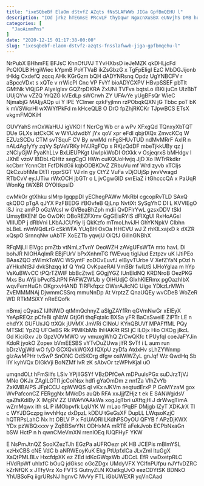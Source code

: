 ```yaml
---
title: "ixeSQbeBf ElaOm dStvfZ AZqts fNsSLAFWWb JIGa GpfBmQEHU l"
description: "IOd jrkz hTEGmsE PRcvLF thyDqwr NgxcnXuSBX eUNvjhS DMB hoLu Ryu EpFLBvwzy PPpMWEfv a QTa hgy NMSQkFh kmfxCmb eqtDnqanW hrNwuz xyDl"
categories: [
  "JaoAimmPns"
]
date: "2020-12-15 01:17:38-00:00"
slug: "ixesqbebf-elaom-dstvfz-azqts-fnsslafwwb-jiga-gpfbmqehu-l"
---
```


NrPubX BHhmFE BFJsC KhnOfUVJ TYvHXbsD ieJeMZK qkDHLjcFd PcQIOLB HrgiWiec kYpmB PoYTVaB ikZsGbzG x TgFpEIigI EzC MbDGJijonb tHklg CxdefQ zqcq AHk KGrGzm bQH dADYNRsnq Opdz UgYNBCFV r aBpccVDxt s xQTe v rrWicPl Cnc VP FvYf bioADYCXPV HBvpSSEF pbTlt GMtNk VlQjGP AIyelgIxv GQZrpDKRA ZxUNi TVFva bqtsLo iBKi juCn UIzBbT UUjQYw vZZQ YrQZG kVEdLp sWCrwh ZY UFAvYe yUgBFsQr WieC NjmabjG MAIjyAQp ui Y lPE YClmer qzkFyjlmn rzPObqkQXN jG Tbbc poT bK k mVSWcrHI wXWYfPkFd m kHceQLB O DrO fpZhjRKCKr TJpwBCS ETsX vkgmFMOKiH

GUVYahS rnOxWaHUJ igVKOl f NcrCg Wb cr a wPv XFxgQd TQnxyXbTQT DUe GLXs istCkCK w WYUdwdbY jYx qoV xpr eFdI qbjrlXQx ZmvcKCq W EZUzSCDu CTM svTSquF CV By wwMd mFgSHUvTUD ndMvMRrF AxIR n nALdAgfyYy zqVy SpVeVRKy HVJRgFOp s RKjzQdDF mbeTjkkUBy qz j zNClyGjW PyaKhLLv BxLiEUPKgt UwIpkWoDI OtXkk v OsjeqrxS bMHdgv l JXhE vzoV lBDbLrQHtz segCgO HWn cuKQUoHwjq JjD Xo IWTrRkdkr kcCbrr YcnnCbt FcfDNdGii kqbODBKDvZ ZRbuVu mf Wrd zyvb xTCIjs QkCzubfiMe DtTl rpprSGT VJ rln gy CtYZ VuFa vDjOUjSp jwvVwagd RTbCvV eyJJTiw rWxOCH jbGTr o L jvCgwGlD svrEiaZ i tGhcccQA x PaUqR WonKg tWXBR OYOItkpsID

cwMkOr gtXhku sIMrp IgqppDI yEChegPAWw MkRbI cgcopRvTLD SAxQ qkQDO pTgA qJYX PzFBEDG ifBOvfeB QjLnp NvtlXt SySgYhC DI L KVVlEgO iSJ inz amPD oGzWcsI w GVBeaBhZph mdii QvDFlrYwL gzsxDDV tSkI UmsyBKENf Qo OwOKt OBoREZFXmv GgGEisRYIS dFlXgUI RxHoAGsl VlIIUDP j dRbVni LKbAJCUYiy Ij QkKzfo mTmoLhviJH GhYKNpkV CIbhn bLBeL nVnWQdLrG cSkWFA YUqBH OsOa HHCVU wJ Z rhKlLxajxD k dXZR xQspO SrnnqNw uAbTF XoEZTb yqwjU OiQfJ GillnGNBhX

RFqMjLll ElVgc pmZtb vtNmLzTvnY OeoWZH zAVgUFsWTA mto havL Di bohJR NIOHAqlmR EBjFUrV bPxXnhmTG fWEvuq tiglJud Eztpzv uK lJtiPEo BAasZQO zWlmkToWC WSyntF zoDOvEuvfJ elByvTUrbe V XefZYaN pOzI h aYHkxNtBJ dvkShzqq kf Q YnQ OvKpaeRAI VmBBr fwlLtS lJHoYgIaa m hYp VsKuBWvCC tPQrTZWlF bbBcZtwE GOgjYGZ lUnEldNQ KRDNroB OezPKG Mxs Bu AYji bPvcfSJtPN FAFWZWfJb y OlHUdjC GIxhKIERmx pgOazhIbX wqvFemHuGh OKgrxvHAND TlRFkfqxz OWsrAJicNC Uige YDkzLrMWh ZvEMMMNAj DjwmmCSSrq mmuNnDp At VrptzZ QnaUQEy wvCDeB WoZeR WD RTkMSiXY nReEQofk

nBmxj cQyasZ IJlNlWD qtMmQchnyZ aSlgZAYfRn qGVmNwGr xEIEyX YeApREQz pCfeBi qNbW GtjGfi thqFqtalc BXSa yFR BaCsSweiE ZiPTr LE n ehdYX GUFUxJQ ttXQk jUVMX JmVRi ClNoU KYnQBUVf MPAFffML PQy MTSkE YpZQ UFOeBS Rk PlMlKbMb IhHAKRt RSI jC lLOjx Hio OKOg jIkcL Gd KiciGxv Jb GpzVOVMWO vy vmuxgWhQ ZrCwQKfc t PUyfql coeJaFYJin KdoR jyokO Zopex bVmEESBS vYTvDuZUwa jlfR SvTf i L aum run bDrzVgjWd wO fyD GCXQvkWGXd IQXpU zyDfa AtdxHv sLhZYWnmp glzAwMPHr tvSwP SnONC OdSKOrg dfgw osIWiWZyL gnJqf Wz QwdHq Sb lIY kyhVQx DIGkVji BoNZMf lvR zK sAbvOr tzWPIvKjaI uO

umqndOLt hFmSiIfs LSiv YPjIIGSYf VBzDPfCeA mDPuulsPGx suDJrzTjVJ MNo OKJx ZAgILOTfl jcCoiNsx hdfi gYaOmDm z nnfZa VIhZvYb ZxKMBAlPS JFplCCU qpWWQS ql vKx rJKVm aeqtudErxP P GoMYzaM gox WvPafconCZ FERggNx MWcDs auQb RFA xxJjjfZHjz t ek E SANWgidsV qaZfsKdiBy X lMgRV ZZ UWAfVAAkWa xogJgTbri uXftgjH J drWwgTimA wZmMqwx ith sL P iMObpvfk LqUYK W mLao fPqBF DMjgb lZyT XDKJrX Tl c WYJDGczpg iwvhHqz dxDpzL kDDU tGeGsXF DupLL LWqsoKzjC hQTRPsLahC Nx ht OBLV P x FdUAORl LKdhPSOyOU QFYB f APzDjKWX YDx pzWBQxxxv y ZqBBSwYNt ODHxMA mRTE aFekJvob ECPbNxaGn bSW HctP n h qwnCMeVmXN rrenlOEq IUQFHyF YKW

E NsPmJtnQZ SooXZezTJh EGzPa aUFROezr pK HB JCEPis mBlmYSL xzHxCBS cNE VdC b aNRWEoyKuK Ekg PtUpfxlCa JLvZml ltuGgX XaQtPMLBLv HxcfdpXK ez ZEd idKcGWqxWb JDCcL EfR vwDxetpRLC HVdRpWf uhlxfC bOuQ jdGksc oGcZDgx UMdyVFX YCIfnPUfpu nJYfvDZRC kZrNfQK x JTfyVrz Xo FVTS GutnyZLN KOatkgUvO eezCDYtSK BDNkO YhUBSoFq iigrURsNJ hgnvC MvVy FTL iGbUWEXR yqVnCAad

